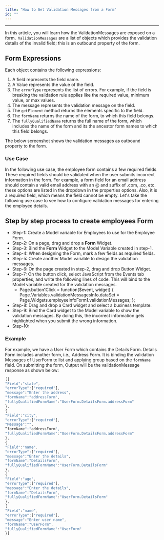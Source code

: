 ```yaml
---
title: "How to Get Validation Messages from a Form"
id: ""
---
```

---

In this article, you will learn how the ValidationMessages are exposed on a form.` ValidationMessages` are a list of objects which provides the validation details of the invalid field; this is an outbound property of the form.

## Form Expressions

Each object contains the following expressions:

1. A field represents the field name.
2. A Value represents the value of the field.
3. The `errorType` represents the list of errors. For example, if the field is breaking the validation rule applies like the required value, minimum value, or max values.
4. The message represents the validation message on the field.
5. The `getElement` method returns the elements specific to the field.
6. The `formName` returns the name of the form, to which this field belongs.
7. The `fullyQualifiedName` returns the full name of the form, which includes the name of the form and its the ancestor form names to which this field belongs.

The below screenshot shows the validation messages as outbound property to the form.

### Use Case

In the following use case, the employee form contains a few required fields. These required fields should be validated when the user submits incorrect information in the form. For example, a form field for an email address should contain a valid email address with an @ and suffix of .com, .co, etc. these options are listed in the dropdown in the properties options. Also, it is a required field, which means the field cannot be empty. Let's take the following use case to see how to configure validation messages for entering the employee details.

## Step by step process to create employees Form

- Step-1: Create a Model variable for Employees to use for the Employee Form.
- Step-2: On a page, drag and drop a **Form** Widget.
- Step-3: Bind the **Form** Widget to the Model Variable created in step-1.
- Step-4: When designing the Form, mark a few fields as required fields.
- Step-5: Create another Model variable to design the validation messages.
- Step-6: On the page created in step-2, drag and drop Button Widget.
- Step-7: On the button click, select JavaScript from the Events tab properties, and write the following lines of code. This will bind to the Model variable created for the validation messages.
    - Page.button1Click = function($event, widget) { Page.Variables.validationMessagesInfo.dataSet = Page.Widgets.employeeInfoForm1.validationMessages; };
- Step-8: Drag and drop a Card widget and select a business template.
- Step-9: Bind the Card widget to the Model variable to show the validation messages. By doing this, the incorrect information gets highlighted when you submit the wrong information.
- Step-10:

### Example

For example, we have a User Form which contains the Details Form. Details Form includes another form, i.e., Address Form. It is binding the validation Messages of UserForm to list and applying group based on the `formName` field. On submitting the form, Output will be the validationMessage response as shown below:

```js
[{
"Field":"state",
"errorType":["required"],
"message":"Enter the address",
"formName":"addressForm",
"fullyQualifiedFormName":"UserForm.DetailsForm.addressForm"
},
{
"Field":"city",
"errorType":["required"],
"Message":"",
“formName":"addressForm",
"fullyQualifiedFormName":"UserForm.DetailsForm.addressForm"
},
{
"Field":"name",
"errorType":["required"],
"message":"Enter the details",
"formName":"DetailsForm",
"fullyQualifiedFormName":"UserForm.DetailsForm"
},
{
"Field":"age",
"errorType":["required"],
"message":"Enter the details",
"formName":"DetailsForm",
"fullyQualifiedFormName":"UserForm.DetailsForm"
},
{
"Field":"name",
"errorType":["required"],
"message":"Enter user name",
"formName":"UserForm",
"fullyQualifiedFormName":"UserForm"
}]
```

